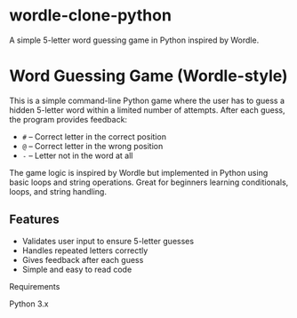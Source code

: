 # wordle-clone-python
A simple 5-letter word guessing game in Python inspired by Wordle.

# Word Guessing Game (Wordle-style)

This is a simple command-line Python game where the user has to guess a hidden 5-letter word within a limited number of attempts. After each guess, the program provides feedback:

- `#` – Correct letter in the correct position
- `@` – Correct letter in the wrong position
- `-` – Letter not in the word at all

The game logic is inspired by Wordle but implemented in Python using basic loops and string operations. Great for beginners learning conditionals, loops, and string handling.

## Features
- Validates user input to ensure 5-letter guesses
- Handles repeated letters correctly
- Gives feedback after each guess
- Simple and easy to read code

Requirements

Python 3.x
